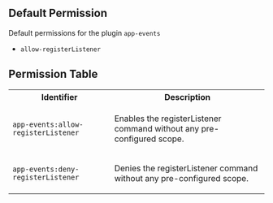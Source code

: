 ## Default Permission

Default permissions for the plugin `app-events`

- `allow-registerListener`

## Permission Table

<table>
<tr>
<th>Identifier</th>
<th>Description</th>
</tr>


<tr>
<td>

`app-events:allow-registerListener`

</td>
<td>

Enables the registerListener command without any pre-configured scope.

</td>
</tr>

<tr>
<td>

`app-events:deny-registerListener`

</td>
<td>

Denies the registerListener command without any pre-configured scope.

</td>
</tr>
</table>
